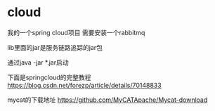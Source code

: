 # cloud
我的一个spring cloud项目
需要安装一个rabbitmq

lib里面的jar是服务链路追踪的jar包

通过java -jar *.jar启动

下面是springcloud的完整教程
https://blog.csdn.net/forezp/article/details/70148833

mycat的下载地址
https://github.com/MyCATApache/Mycat-download